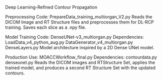 Deep Learning-Refined Contour Propagation

Preprocessing Code: PrepareData_training_multiorgan_V2.py
Reads the DICOM Image and RT Structure files and preprocesses them for DL-RCP training. Saves each slice as a .npy file. 

Model Training Code: DenseUNet-v3_multiorgan.py
Dependencies: 
  LoadData_v4_python_aug.py
  DataGenerator_v4_multiorgan.py
  DenseLayers.py
Model architecture inspired by a 2D Dense UNet model. 

Production Use: MOACCWorkflow_final.py
Dependencies:
  contourdata.py
  denseunet.py
Reads the DICOM images and RTStructure Set, applies the trained model, and produces a second RT Structure Set with the updated contours. 
